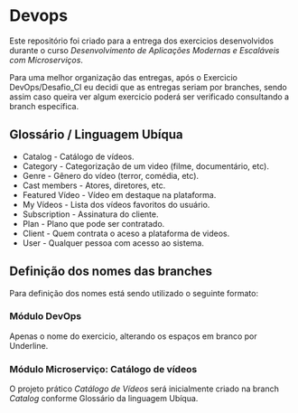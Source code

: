 # Devops

Este repositório foi criado para a entrega dos exercicios desenvolvidos durante o curso *Desenvolvimento de Aplicações Modernas e Escaláveis com Microserviços*. 

Para uma melhor organização das entregas, após o Exercicio DevOps/Desafio_CI eu decidi que as entregas seriam por branches, sendo assim caso queira ver algum exercicio poderá ser verificado consultando a branch especifica. 

## Glossário / Linguagem Ubíqua

* Catalog - Catálogo de vídeos.
* Category - Categorização de um video (filme, documentário, etc).
* Genre - Gênero do vídeo (terror, comédia, etc).
* Cast members - Atores, diretores, etc.
* Featured Vídeo - Vídeo em destaque na plataforma.
* My Vídeos - Lista dos vídeos favoritos do usuário.
* Subscription - Assinatura do cliente.
* Plan - Plano que pode ser contratado.
* Client - Quem contrata o aceso a plataforma de videos.
* User - Qualquer pessoa com acesso ao sistema.

## Definição dos nomes das branches

Para definição dos nomes está sendo utilizado o seguinte formato:
### Módulo DevOps
Apenas o nome do exercicio, alterando os espaços em branco por Underline. 

### Módulo Microserviço: Catálogo de vídeos
O projeto prático *Catálogo de Vídeos* será inicialmente criado na branch *Catalog* conforme Glossário da linguagem Ubíqua.